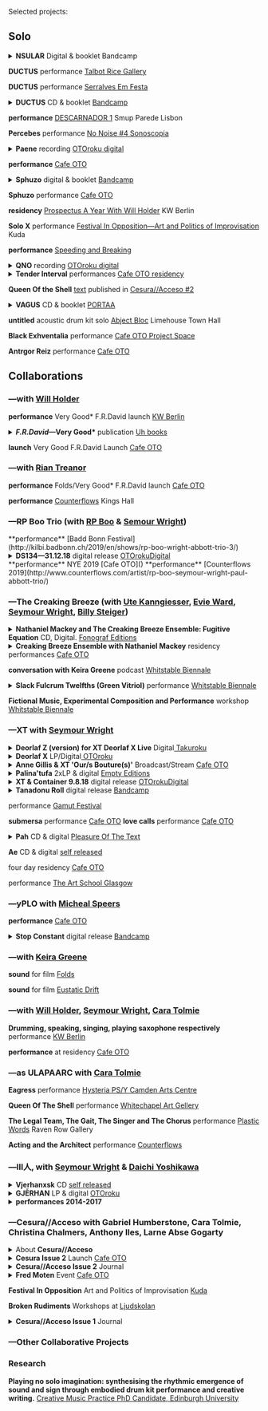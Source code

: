 Selected projects:

## Solo

<details><summary>
<strong>NSULAR</strong> Digital & booklet <!--<a href="https://paul-abbott.bandcamp.com/album/nsular">!-->Bandcamp</a>
</summary>
    <div id="details-wrap">
        <!--Rhythmic Figure: Ductus <a href="#">Project page</a>.<br>!-->
        <blockquote>So we oeandha perform the five theatre body or environment characters of nsular: Knee (Lover), Core (Pendulum), Back (Peacock), Limb (Leaf ) and Neck (Folds) [...]</blockquote> NSULAR is the second of 3 ‘Rhythmic Figure’ projects, following DUCTUS (2019). 61 minutes of audio, across 5 tracks, and a 28 page booklet with new writing; written and recorded in Edinburgh and Brussels in 2020.   
        <!-- project page = /rf/ductus !-->
        <div id="bs-player">
             <iframe style="border: 0; width: 100%; height: 120px;" src="https://bandcamp.com/EmbeddedPlayer/album=1308937241/size=large/bgcol=ffffff/linkcol=333333/tracklist=false/artwork=none/transparent=true/" seamless><a href="https://paul-abbott.bandcamp.com/album/nsular">Nsular by Paul Abbott</a></iframe>
        </div>
        <img src="https://f4.bcbits.com/img/a0481765264_10.jpg"
        class="responsive-img"><br>
        <!-- link to discogs images page
        <a href="assets/ductus/DUCTUS-2019-BOOKLET-WEB.pdf">NSULAR Booklet PDF</a>
        !-->
    </div>
</details>

**DUCTUS** performance [Talbot Rice Gallery](https://www.trg.ed.ac.uk/event/paul-abbott-ductus)

**DUCTUS** performance [Serralves Em Festa](https://www.serralvesemfesta.com/evento/m16a-paul-abott/)

<details><summary>
<strong>DUCTUS</strong> CD & booklet <a href="https://paul-abbott.bandcamp.com/album/ductus">Bandcamp</a>
</summary>
    <div id="details-wrap">
        <!--Rhythmic Figure: Ductus <a href="#">Project page</a>.<br>!-->
        <blockquote>DUCTUS is an organic environment, a comedy of vibrations and signs, featuring the fictional characters DETECTIVE ENGINEER, QOSEL, and STRIKE.</blockquote>
        DUCTUS is the first of 3 'Rhythmic Figure' projects.  51 minutes of audio, 12 tracks, 42 page booklet. DUCTUS was written and recorded in Edinburgh and Porto in 2019.
        <!-- project page = /rf/ductus !-->
        <div id="bs-player">
             <iframe style="border: 0; width: 100%; height: 120px;" src="https://bandcamp.com/EmbeddedPlayer/album=53486902/size=large/bgcol=ffffff/linkcol=333333/tracklist=false/artwork=none/transparent=true/" seamless><a href="http://paul-abbott.bandcamp.com/album/ductus">Ductus by Paul Abbott</a></iframe>
        </div>
        <img src="https://f4.bcbits.com/img/a4080751166_10.jpg"
        class="responsive-img"><br>
        <!-- link to discogs images page
        <a href="assets/ductus/DUCTUS-2019-BOOKLET-WEB.pdf">Ductus Booklet PDF</a>
        !-->
    </div>
</details>

**performance** [DESCARNADOR 1](https://www.facebook.com/events/259159891369170/) Smup Parede Lisbon

**Percebes** performance [No Noise #4 Sonoscopia](https://www.facebook.com/events/903774636489378/)

<details><summary>
<strong>Paene</strong> recording <a href="https://www.cafeoto.co.uk/shop/paul-abbott-jake-meginsky-9418">OTOroku digital</a>
</summary>
    <div id="details-wrap">
    <div id="paene"></div>
    Live recording from Cafe OTO 9/4/18. Double digital release with Jake Meginsky.
    <div id="bs-player">
        <iframe width="100%" height="166" scrolling="no" frameborder="no" allow="autoplay" src="https://w.soundcloud.com/player/?url=https%3A//api.soundcloud.com/tracks/458291286&color=%23ff5500&auto_play=false&hide_related=true&show_comments=false&show_user=true&show_reposts=false&show_teaser=false&amp;show_artwork=false"></iframe><div style="font-size: 10px; color: #cccccc;line-break: anywhere;word-break: normal;overflow: hidden;white-space: nowrap;text-overflow: ellipsis; font-family: Interstate,Lucida Grande,Lucida Sans Unicode,Lucida Sans,Garuda,Verdana,Tahoma,sans-serif;font-weight: 100;"><a href="https://soundcloud.com/cafeoto" title="cafeOTO" target="_blank" style="color: #cccccc; text-decoration: none;">cafeOTO</a> · <a href="https://soundcloud.com/cafeoto/paene-sample-paul-abbott" title="Paene Sample [Paul Abbott]" target="_blank" style="color: #cccccc; text-decoration: none;">Paene Sample [Paul Abbott]</a></div>
    </div>
    <img src="https://i1.sndcdn.com/artworks-000360676188-dn77nu-t500x500.jpg" class="responsive-img">
    </div>
</details>

**performance** [Cafe OTO](http://www.cafeoto.co.uk)

<details><summary>
<strong>Sphuzo</strong> digital & booklet
<a href="https://paul-abbott.bandcamp.com/album/sphuzo">Bandcamp</a>
</summary>
    <div id="details-wrap">
        <div id="bs-player">
            <iframe style="border: 0; width: 100%; height: 120px;" src="https://bandcamp.com/EmbeddedPlayer/album=3564356557/size=large/bgcol=ffffff/linkcol=333333/tracklist=false/artwork=none/transparent=true/" seamless><a href="http://paul-abbott.bandcamp.com/album/sphuzo">Sphuzo by Paul Abbott</a></iframe>
        </div>
        <img src="https://img.discogs.com/q98StUge_jrsZU35ANO18eau8gY=/fit-in/600x836/filters:strip_icc():format(jpeg):mode_rgb():quality(90)/discogs-images/R-14419075-1574145193-7205.png.jpg"
        class="responsive-img"><br>
        <a href="https://www.discogs.com/release/14419075-Sphuzo/images">see complete text</a>
    </div>
</details>

**Sphuzo** performance [Cafe OTO](#)

**residency** [Prospectus A Year With Will Holder](http://www.kw-berlin.de/en/a-year-with) KW Berlin  

**Solo X** performance [Festival In Opposition—Art and Politics of Improvisation](http://kuda.org/en/festival-opposition-art-and-politics-improvisation-26-29th-october-novi-sad-organization-kudaorg) Kuda

**performance** [Speeding and Breaking](https://www.gold.ac.uk/calendar/?id=9889)

<details><summary>
<strong>QNO</strong> recording <a href="https://www.cafeoto.co.uk/shop/paul-abbott-010216-dl">OTOroku digital</a>

</summary>
    <div id="details-wrap">
        Solo performance, live recording from Cafe OTO
        <div id="bs-player">
        <iframe width="100%" height="166" scrolling="no" frameborder="no" allow="autoplay" src="https://w.soundcloud.com/player/?url=https%3A//api.soundcloud.com/tracks/263612397&color=%23ff5500&auto_play=false&hide_related=true&show_comments=false&show_user=true&show_reposts=false&show_teaser=false&amp;show_artwork=false"></iframe><div style="font-size: 10px; color: #cccccc;line-break: anywhere;word-break: normal;overflow: hidden;white-space: nowrap;text-overflow: ellipsis; font-family: Interstate,Lucida Grande,Lucida Sans Unicode,Lucida Sans,Garuda,Verdana,Tahoma,sans-serif;font-weight: 100;"><a href="https://soundcloud.com/cafeoto" title="cafeOTO" target="_blank" style="color: #cccccc; text-decoration: none;">cafeOTO</a> · <a href="https://soundcloud.com/cafeoto/ds046-paul-abbot-1216-sample" title="DS046 Paul Abbot 1.2.16 (sample)" target="_blank" style="color: #cccccc; text-decoration: none;">DS046 Paul Abbot 1.2.16 (sample)</a></div>
        </div>
        <img src="https://i1.sndcdn.com/artworks-000162372098-d8sp00-t500x500.jpg" class="responsive-img">
    </div>
</details>

<details><summary>
<strong>Tender Interval</strong> performances <a href="https://www.cafeoto.co.uk/archive/2016/08/30/tender-interval-paul-abbott">Cafe OTO residency</a>

</summary>
    <div id="details-wrap">
        <div id="tender"></div>
        Tender Interval was a series of monthly solo performances, in the Cafe OTO Project Space, "that will mobilise paraphrased pasts and imaginary futures to intensively explore the present for a way out."
        <blockquote>There is no origin nor terminus to our feelings<br>—Gregg Bordowitz</blockquote>
        The series was composed of recurring ingredients (in particular): drums, technology, bodies, words and the building in which they are located. For each performance the composition of these elements was take form through a specific figure of existing materials taken from a range of sources.<br>
        <img src="https://www.cafeoto.co.uk/media/uploads/image-frx4-02.jpg" class="responsive-img">
        more at Cafe OTO <a href="https://www.cafeoto.co.uk/archive/2016/08/30/tender-interval-paul-abbott">archive page</a><br>
        </div>
</details>

**Queen Of the Shell** [text](#) published in [Cesura//Acceso #2](https://anagrambooks.com/cesura-acceso-issue-2)

<details><summary>
<strong>VAGUS</strong> CD & booklet <a href="http://www.portaaaa.com/porta-11/">PORTAA</a>

</summary>
    <div id="details-wrap">
            <div id="bs-player">
                <iframe width="100%" height="166" scrolling="no" frameborder="no" allow="autoplay" src="https://w.soundcloud.com/player/?url=https%3A//api.soundcloud.com/tracks/200763111&color=00ff00&show_artwork=false"></iframe><div style="font-size: 10px; color: #cccccc;line-break: anywhere;word-break: normal;overflow: hidden;white-space: nowrap;text-overflow: ellipsis; font-family: Interstate,Lucida Grande,Lucida Sans Unicode,Lucida Sans,Garuda,Verdana,Tahoma,sans-serif;font-weight: 100;"><a href="https://soundcloud.com/portaaaa" title="PORTA" target="_blank" style="color: #cccccc; text-decoration: none;">PORTA</a> · <a href="https://soundcloud.com/portaaaa/11-cd-r-publication-paul-abbott-vagus-excerpt" title="#11 CD-R / Publication: Paul Abbott - Vagus (excerpt)" target="_blank" style="color: #cccccc; text-decoration: none;">#11 CD-R / Publication: Paul Abbott - Vagus (excerpt)</a></div>
            </div>
        <img src="https://img.discogs.com/_fAs1d3y_x9wsIQWSG8lNKPtWDM=/fit-in/600x448/filters:strip_icc():format(jpeg):mode_rgb():quality(90)/discogs-images/R-7459845-1441913226-4443.gif.jpg" class="responsive-img">
        Details at <a href="http://www.portaaaa.com/porta-11/">PORTAA website</a>
        <!-- PDF in future !-->
    </div>
</details>

**untitled** acoustic drum kit solo [Abject Bloc](#) Limehouse Town Hall

**Black Exhventalia** performance [Cafe OTO Project Space](#)

**Antrgor Reiz** performance [Cafe OTO](#)

## Collaborations
### —with [Will Holder](https://www.uhbooks.directory/)

**performance** Very Good* F.R.David launch [KW Berlin](https://www.kw-berlin.de/en/f-r-david-good/) <!-- feb 2020 !-->

<details><summary> <!-- jan 2020? !-->
    <strong><em>F.R.David</em>—Very Good*</strong> publication <a href="https://www.uhbooks.directory/">Uh books</a>
</summary>
    <div id="details-wrap">
        <a href="https://www.uhbooks.directory/2020/03/02/f-r-david-very-good/">Uh books</a><br>
        <blockquote>F.R.DAVID is a typographical journal, dealing with the organisation of reading and writing in contemporary art practises. Like music, the issue’s “theme” is better off unaccounted for, and up in the air, like a flock of birds (creatures who feature heavily), circling around performance, listening bodies, given time, and loving relations.</blockquote>
        <img src="http://paulabbott.net/assets/images/FRDVeryGoodcover-1200x1918.jpg" class="responsive-img">
        <!--contents page bookmark <img src=" https://www.uhbooks.directory/wp-content/uploads/2020/03/FR-David-Very-good-BOOKMARKS-1-244x1024.jpg" class="responsive-img"> !-->
    </div>
</details>

**launch** Very Good F.R.David Launch [Cafe OTO](#) <!-- jan 2020 !-->

### —with [Rian Treanor](http://www.riantreanor.com/)

**performance** Folds/Very Good* F.R.David launch [Cafe OTO](https://www.cafeoto.co.uk/events/keira-greene-rian-treanor-paul-abbott-will-holder/) <!--jan 2020 !-->

**performance** [Counterflows](#) Kings Hall <!--2019 !-->


### —RP Boo Trio (with [RP Boo](#) & [Semour Wright](#))

<!--2019!--> **performance** [Badd Bonn Festival](http://kilbi.badbonn.ch/2019/en/shows/rp-boo-wright-abbott-trio-3/)

<details><summary>
<!--2019!--> <strong>DS134—31.12.18</strong> digital release <a href="https://www.cafeoto.co.uk/shop/xt-and-rp-boo-311218/">OTOrokuDigital</a>
</summary>
    <div id="details-wrap">
        Recorded live at Cafe OTO on Tuesday 31st December 2018. Details at <a href="https://www.cafeoto.co.uk/shop/xt-and-rp-boo-311218/">release page</a>
        <blockquote>Chicago footwork originator and pioneer RP Boo alongside ever-radical, longstanding collaborators Seymour Wright and Paul Abbott in a special New Years Eve trio.</blockquote>
            <div id="bs-player">
              <iframe width="100%" height="166" scrolling="no" frameborder="no" allow="autoplay" src="https://w.soundcloud.com/player/?url=https%3A//api.soundcloud.com/tracks/643430094&color=%23ff5500&auto_play=false&hide_related=true&show_comments=false&show_user=true&show_reposts=false&show_teaser=false/&amp;show_artwork=false"></iframe><div style="font-size: 10px; color: #cccccc;line-break: anywhere;word-break: normal;overflow: hidden;white-space: nowrap;text-overflow: ellipsis; font-family: Interstate,Lucida Grande,Lucida Sans Unicode,Lucida Sans,Garuda,Verdana,Tahoma,sans-serif;font-weight: 100;"><a href="https://soundcloud.com/cafeoto" title="cafeOTO" target="_blank" style="color: #cccccc; text-decoration: none;">cafeOTO</a> · <a href="https://soundcloud.com/cafeoto/ds134-xt-rp-boo-311218" title="DS134 - XT &amp; RP Boo - 31.12.18" target="_blank" style="color: #cccccc; text-decoration: none;">DS134 - XT &amp; RP Boo - 31.12.18</a></div>
            </div>
        <img src="https://i1.sndcdn.com/artworks-000558815913-by0cfd-t500x500.jpg" class="responsive-image"><br>
    </div>
</details>

<!--2019!--> **performance** NYE 2019 [Cafe OTO]()<!-- 2019 !-->

<!--2019!--> **performance** [Counterflows 2019](http://www.counterflows.com/artist/rp-boo-seymour-wright-paul-abbott-trio/)

### —The Creaking Breeze (with [Ute Kanngiesser](http://www.utekanngiesser.com), [Evie Ward](http://www.eviescarlettward.com/), [Seymour Wright](http://www.seymourwright.com/), [Billy Steiger](https://www.billysteiger.com/))

<!--2021!-->
<details><summary>
<strong>Nathaniel Mackey and The Creaking Breeze Ensemble: Fugitive Equation</strong> CD, Digital. <a href="https://fonografeditions.com/catalog/f0no-13-nathaniel-mackey-and-the-creaking-breeze-ensemble-fugitive-equation-compact-disc/">Fonograf Editions</a>
</summary>
    <div id="details-wrap">
        <blockquote>
        The first night Lit by Eclipse takes as its point of departure, reads and develops a letter from book five, Late Arcade; the second night Skeletal Water, X-Ray Water takes as its point of departure, reads and develops a letter from book two Djbot Baghostus’s Run.
        </blockquote>
        <div id="bs-player">
        <iframe style="border: 0; width: 100%; height: 120px;" src="https://bandcamp.com/EmbeddedPlayer/album=1074384493/size=large/bgcol=ffffff/linkcol=0687f5/tracklist=false/artwork=none/transparent=true/" seamless><a href="https://nathanielmackey.bandcamp.com/album/fugitive-equation">Fugitive Equation by Nathaniel Mackey and The Creaking Breeze Ensemble</a></iframe>
        </div>
        Recorded during <a href="https://www.cafeoto.co.uk/events/nathaniel-mackey-creaking-breeze-ensemble/">residency at Cafe OTO</a>. Full description of the project <a href="https://fonografeditions.com/catalog/f0no-13-nathaniel-mackey-and-the-creaking-breeze-ensemble-fugitive-equation-compact-disc/">here</a>.<br>  
        <img src="https://f4.bcbits.com/img/a1332353233_10.jpg" class="responsive-img"><br>  
    </div>
</details>

<details><summary>
<strong>Creaking Breeze Ensemble with Nathaniel Mackey</strong> residency performances <a href="https://www.cafeoto.co.uk/events/nathaniel-mackey-creaking-breeze-ensemble/">Cafe OTO</a>
</summary>
    <div id="details-wrap">
        <blockquote>Nathaniel Mackey and the Creaking Breeze Ensemble meet in London for the first time to develop two live performances based on letters from Mackey's From A Broken Bottle epistolary series. Inspired by Mackey's fictional music, these experimental performances will explore the mysterious balance between sound and word. </blockquote>
        About <a href="https://www.ndbooks.com/author/nathaniel-mackey/">Nathaniel Mackey</a><br>
        Cafe OTO <a href="https://www.cafeoto.co.uk/events/nathaniel-mackey-creaking-breeze-ensemble/">Residency event pages</a>
    </div>
</details>

**conversation with Keira Greene** podcast [Whitstable Biennale](https://journal.whitstablebiennale.com/the-creaking-breeze-trio-conversation-with-keira-greene/)

<details><summary>
<strong>Slack Fulcrum Twelfths (Green Vitriol)</strong> performance <a href="https://whitstablebiennale.com/project/slack-fulcrum-twelfths-green-vitriol/">Whitstable Biennale</a>
</summary>
    <div id="details-wrap">
        <blockquote>..a moment of collective song; an imaginary glass bottom boat (as perspex cube); tidal dynamics; the physics of acoustic and atmospheric pressure. The trio perform their composition animated by the sea and the wind at the end of The Street, a shingle spit stretching out half a mile into the sea at low tide. The Creaking Breeze Trio will perform for 60 minutes, during the 30 minutes of ‘slack water’ time either side of the low tide mark at 16.47pm. The trio will perform with and during any weather. </blockquote>
        About <a href="https://www.ndbooks.com/author/nathaniel-mackey/">Nathaniel Mackey</a><br>
        Whitstable Biennale <a href="https://whitstablebiennale.com/project/slack-fulcrum-twelfths-green-vitriol/">event page</a><br>
        <div id="bs-player">
            <iframe width="100%" height="166" scrolling="no" frameborder="no" allow="autoplay" src="https://w.soundcloud.com/player/?url=https%3A//api.soundcloud.com/tracks/524564010&color=%23292b30&auto_play=false&hide_related=true&show_comments=false&show_user=true&show_reposts=false&show_teaser=false&amp;show_artwork=false"></iframe><div style="font-size: 10px; color: #cccccc;line-break: anywhere;word-break: normal;overflow: hidden;white-space: nowrap;text-overflow: ellipsis; font-family: Interstate,Lucida Grande,Lucida Sans Unicode,Lucida Sans,Garuda,Verdana,Tahoma,sans-serif;font-weight: 100;"><a href="https://soundcloud.com/antrgor_reiz" title="Paul Abbott" target="_blank" style="color: #cccccc; text-decoration: none;">Paul Abbott</a> · <a href="https://soundcloud.com/antrgor_reiz/creaking-breeze-trio-slack-fulcrum-twelfths-green-vitriol-live-at-whitstable-bien" title="Creaking Breeze Trio — Slack Fulcrum Twelfths (Green Vitriol) Live at Whitstable Biennale" target="_blank" style="color: #cccccc; text-decoration: none;">Creaking Breeze Trio — Slack Fulcrum Twelfths (Green Vitriol) Live at Whitstable Biennale</a></div>
        </div>
            <img src="https://whitstablebiennale.com/wp-content/uploads/sites/4/2018/04/Creaking-breeze-2-1024x576.png" class="responsive-img">
        </div>
</details>

**Fictional Music, Experimental Composition and Performance** workshop [Whitstable Biennale](https://whitstablebiennale.com/project/fictional-music-experimental-composition-and-performance/)

### —XT with [Seymour Wright](http://www.seymourwright.com)


<!-- Deorlaf Z (version) for XT Deorlaf X Live !-->
<details><summary>
<strong>Deorlaf Z (version) for XT Deorlaf X Live</strong> Digital<a href="https://www.cafeoto.co.uk/shop/paul-abbott-deorlaf-z-version-for-xt-deorlaf-x-liv/"> Takuroku</a>
</summary>
    <div id="details-wrap">
      <blockquote>Seymour Wright and I had exchanged some ideas in advance of, to prepare for, our live performance for the launch of the XT 'Deorlaf X' OTOroku record, at Cafe OTO. I began to prepare some material based on our thoughts, and the Deorlaf X record. This congealed unexpectedly, into the 38 minutes which became this Deorlaf "Z" iteration. For the OTO event, the sounds were then reworked live (from Brussels), with Seymour's material (live in London). I'd said this: "The ingredients were those initial ideas: 'dub' mutations, Deorlaf (Dalston) & XT histories (memory) plus mutated bifurcations:—thinking about (distanced, as we are/will be for the 14th [July, 2021]) joins, connections, transitions (edges, bridges, membranes, blocks) intense and continual communication (pouring in/out, simultaneously: time, density, speed) across real and imaged spaces. I used the Deorlaf [X] section (beeps) as one draped, initial frame, the rest was a continual pouring in/out; ultra(s) close/far/fast/slow/low frequency/high frequency."</blockquote>

      <div id="bs-player">
        <iframe width="100%" height="166" scrolling="no" frameborder="no" allow="autoplay" src="https://w.soundcloud.com/player/?url=https%3A//api.soundcloud.com/tracks/1055336659&color=%23584d42&auto_play=false&hide_related=false&show_comments=true&show_user=true&show_reposts=false&show_teaser=true/&amp;show_artwork=false"></iframe><div style="font-size: 10px; color: #cccccc;line-break: anywhere;word-break: normal;overflow: hidden;white-space: nowrap;text-overflow: ellipsis; font-family: Interstate,Lucida Grande,Lucida Sans Unicode,Lucida Sans,Garuda,Verdana,Tahoma,sans-serif;font-weight: 100;"><a href="https://soundcloud.com/cafeoto" title="cafeOTO" target="_blank" style="color: #cccccc; text-decoration: none;">cafeOTO</a> · <a href="https://soundcloud.com/cafeoto/tr192-paul-abbott-deorlaf-z-version-for-xt-deorlaf-x-live-excerpt" title="TR192 - Paul Abbott - &#x27;Deorlaf Z (version) for XT Deorlaf X Live&#x27; [excerpt]" target="_blank" style="color: #cccccc; text-decoration: none;">TR192 - Paul Abbott - &#x27;Deorlaf Z (version) for XT Deorlaf X Live&#x27; [excerpt]</a></div>
      </div>

      <img src="https://www.cafeoto.co.uk/media/thumbnails/uploads/tr192-paul-abbott_page_image.jpg" class="responsive-img"><br>
      <!--[ Listen to sample](https://soundcloud.com/cafeoto/roku026-sample)!-->
    </div>
</details>

<!-- Deorlaf X !-->
<details><summary>
<strong>Deorlaf X</strong> LP/Digital<a href="https://www.cafeoto.co.uk/shop/xt-deorlaf-x/"> OTOroku</a>
</summary>
    <div id="details-wrap">
      <blockquote>New music from XT: A reflective re-assembling of a dozen years working together. Deorlaf X is located in Dalston, and specifically at OTO. "A changing cast of OTO guests, audience and emotions hosted each time in a new London."</blockquote>

      <div id="bs-player">
        <iframe width="100%" height="166" scrolling="no" frameborder="no" allow="autoplay" src="https://w.soundcloud.com/player/?url=https%3A//api.soundcloud.com/tracks/1055336659&color=%23584d42&auto_play=false&hide_related=false&show_comments=true&show_user=true&show_reposts=false&show_teaser=true/&amp;show_artwork=false"></iframe><div style="font-size: 10px; color: #cccccc;line-break: anywhere;word-break: normal;overflow: hidden;white-space: nowrap;text-overflow: ellipsis; font-family: Interstate,Lucida Grande,Lucida Sans Unicode,Lucida Sans,Garuda,Verdana,Tahoma,sans-serif;font-weight: 100;"><a href="https://soundcloud.com/cafeoto" title="cafeOTO" target="_blank" style="color: #cccccc; text-decoration: none;">cafeOTO</a> · <a href="https://soundcloud.com/cafeoto/roku026-sample" title="ROKU026 - Deorlaf X [sample]" target="_blank" style="color: #cccccc; text-decoration: none;">ROKU026 - Deorlaf X [sample]</a></div>
      </div>

      <img src="https://www.cafeoto.co.uk/media/thumbnails/uploads/roku026-deorlaf_page_image.png" class="responsive-img"><br>
      <!--[ Listen to sample](https://soundcloud.com/cafeoto/roku026-sample)!-->
    </div>
</details>

<!-- Anne Gillis & XT !-->
<details><summary>
<strong>Anne Gillis & XT 'Our/s Bouture(s)'</strong> Broadcast/Stream <a href="https://www.cafeoto.co.uk/archive/2021/06/02/anne-gillis-xt-paul-abbott-seymour-wright-ours-bou/">Cafe OTO</a>
</summary>
  <div id="details-wrap">
  <blockquote>[Dear Anne] "We imagine a room - OTO - which we move around (with sounds) in which we are planting bulbs, sprouts/roots, seeds, graftings/clippings (but these plants are sounds and movements), which grow and evolve organically, but can repeat mechanically. Many births!"</blockquote>
      Anne Gillis and XT (Seymour Wright and I) have developed a new work remotely, together. Responding to the invitation above - recorded and assembled - in three locations: Paris (Anne), Brussels (Paul) and London (Seymour). It was played inside cafe OTO. Following this live 'broadcast', the recording is available to listen to for free online, for one week between 2 - 9 June, <a href="https://www.cafeoto.co.uk/archive/2021/06/02/anne-gillis-xt-paul-abbott-seymour-wright-ours-bou/">here</a>
  </div>
</details>

<!-- Palina'tufa !-->
<details><summary>
<strong>Palina'tufa</strong> 2xLP & digital <a href="https://emptyeditions.bandcamp.com/album/ee004-palinatufa">Empty Editions</a>
</summary>
    <div id="details-wrap">
        <a href="https://emptyeditions.bandcamp.com/album/ee004-palinatufa">Empty Editions Bandcamp</a><br>
        <blockquote>Recorded during a two week studio residency in Hong Kong, Palina’tufa departs from XT’s previous albums - primarily documentations of live performances - in its embrace of the recording studio as a form of instrumentation: a tool to sculpt, overdub and (re)assemble their chimeric sounds. </blockquote>
            <div id="bs-player">
            <iframe style="border: 0; width: 100%; height: 120px;" src="https://bandcamp.com/EmbeddedPlayer/album=3970271403/size=large/bgcol=ffffff/linkcol=333333/tracklist=false/artwork=none/transparent=true/" seamless><a href="http://emptyeditions.bandcamp.com/album/ee004-palinatufa">EE004: Palina&#39;tufa by XT (Seymour Wright and Paul Abbott)</a></iframe>
            </div>
        <img src="https://f4.bcbits.com/img/a2835365274_10.jpg" class="responsive-img"><br>
        <!-- add booklet-text? !-->
    </div>
</details>

<details><summary>
<strong>XT & Container 9.8.18</strong> digital release <a href="https://cafeoto.co.uk/shop/xt-container-9818/">OTOrokuDigital</a>
</summary>
    <div id="details-wrap">
        <a href="https://cafeoto.co.uk/shop/xt-container-9818/">Cafe OTO page</a><br>
        <blockquote>First time trio from Ren Schofield, Seymour Wright and Paul Abbott. Seymour Wright: saxophone; Paul Abbott: drums, electronics; Ren Schofield: Roland 909, tape machine, delay. 2018.</blockquote>
        <img src="https://www.cafeoto.co.uk/media/thumbnails/uploads/ds136-container-xt_page_image.jpg" class="responsive-img"><br>
    </div>
</details>

<!--
**XT & Pat Thomas** perform Akasakila [Cafe OTO](https://www.cafeoto.co.uk/events/cecil-taylor-oto-tribute/)<!--2018 !-->

<!--
**Empty Gallery** residency [Empty Gallery](https://emptygallery.com/)
!-->

<!--
**ornette** performance [Experimental Library](https://www.cafeoto.co.uk/events/the-experimental-library-ornette-coleman/) Cafe OTO <!-- 2018 !-->

<details><summary>
<strong>Tanadonu Roll</strong> digital release <a href="https://xxxxxxxxxttttttt.bandcamp.com/releases">Bandcamp</a>
</summary>
    <div id="details-wrap">
        <a href="https://xxxxxxxxxttttttt.bandcamp.com/releases">Bandcamp page</a><br>
        <blockquote>From machine gun fire to a clearing, a shy dog’s ears twitched in time with sounds that for us were out of reach.[...]<br>
        —Lizzie Homersham</blockquote>
            <div id="bs-player">
            <iframe style="border: 0; width: 100%; height: 120px;" src="https://bandcamp.com/EmbeddedPlayer/album=1040233632/size=large/bgcol=ffffff/linkcol=333333/tracklist=false/artwork=none/transparent=true/" seamless><a href="http://xxxxxxxxxttttttt.bandcamp.com/album/tanadonu-roll">Tanadonu Roll by XT</a></iframe>
            </div>
        <img src="https://f4.bcbits.com/img/a0434529630_10.jpg" class="responsive-img"><br>
    </div>
</details>

performance [Gamut Festival](http://www.gamutkollektiv.com/festival/2017) <!-- 2017 !-->

**submersa** performance [Cafe OTO]() <!--2016!-->
**love calls** performance [Cafe OTO]() <!--2016!-->

<details><summary>
<strong>Pah</strong> CD & digital <a href="https://seymourwrightandpaulabbot.bandcamp.com/">Pleasure Of The Text</a>
</summary>
    <div id="details-wrap">
        <a href="https://seymourwrightandpaulabbot.bandcamp.com/album/xt-pah">Bandcamp link</a>
        <img src="https://f4.bcbits.com/img/a2049939721_10.jpg" class="responsive-img"><br>
    </div>
</details>

**Ae** CD & digital [self released]() <!--2015!-->

four day residency [Cafe OTO]() <!--2014!-->

performance [The Art School Glasgow]() <!--2014!-->

### —yPLO with [Micheal Speers]()

**performance** [Cafe OTO](https://www.cafeoto.co.uk/events/yplo-paul-abbott-michael-speers/)

<details><summary>
<strong>Stop Constant</strong> digital release <a href="http://yplo.bandcamp.com/">Bandcamp</a>
</summary>
    <div id="details-wrap">
        micro-album of studies towards a speculative drum kit.<br>
        Recorded, edited, London 2017<br>
            <div id="bs-player">
            <iframe style="border: 0; width: 100%; height: 120px;" src="https://bandcamp.com/EmbeddedPlayer/album=2186035200/size=large/bgcol=ffffff/linkcol=333333/tracklist=false/artwork=none/transparent=true/" seamless><a href="http://yplo.bandcamp.com/album/stop-constant">Stop Constant by yPLO</a></iframe>
            </div>
        <img src="https://f4.bcbits.com/img/a0057796995_10.jpg" class="responsive-img"><br>
    </div>
</details>

### —with [Keira Greene](http://keiragreene.com/)

<!--pegs
[pegs](https://pegs.site)

!-->

**sound** for film [Folds](https://lux.org.uk/work/folds)

**sound** for film [Eustatic Drift](https://lux.org.uk/work/eustatic-drift-2)

<!--
**The Thinking Body As A Second Language** performance [RCA]()

**Falls (Version)**  
!-->

### —with [Will Holder](https://www.uhbooks.directory/), [Seymour Wright](http://www.seymourwright.com), [Cara Tolmie](http://caratolmie.tumblr.com)

**Drumming, speaking, singing, playing saxophone respectively** performance [KW Berlin](http://www.kw-berlin.de/en/weekend-10)

**performance** at residency [Cafe OTO](https://www.cafeoto.co.uk/events/paul-abbott-cara-tolmie-will-holder-seymour-wright)

### —as ULAPAARC with [Cara Tolmie](http://caratolmie.tumblr.com)

**Eagress** performance [Hysteria PS/Y Camden Arts Centre](https://www.camdenartscentre.org/whats-on/view/ndpcn08)

**Queen Of The Shell** performance [Whitechapel Art Gellery](http://www.whitechapelgallery.org/about/press/music-for-museums/)

**The Legal Team, The Gait, The Singer and The Chorus** performance [Plastic Words](http://caratolmie.tumblr.com/post/115293286911/the-legal-team-the-singer-the-gait-and-the) Raven Row Gallery

**Acting and the Architect** performance [Counterflows](http://caratolmie.tumblr.com/post/111093977476/acting-and-the-architect-collaborative-performance)

### —lll人, with [Seymour Wright]() & [Daichi Yoshikawa]()

<details><summary>
<strong>Vjerhanxsk</strong> CD <a href="https://www.cafeoto.co.uk/shop/lll-vjerhanxsk/">self released</a>
</summary>
    <div id="details-wrap">
        Strange, intense and extreme lll人 is the trio of Daichi Yoshikawa, Paul Abbott and Seymour Wright.
        <blockquote>Still finding, twisting and hammering out an expanding musical universe balanced only by its own logics – lll人 have few obvious comparisons. Their performances are consistent radical negotiations of the emotional, physical and social energies of the environments they sound out.</blockquote>
            <div id="bs-player">
            <iframe width="100%" height="166" scrolling="no" frameborder="no" allow="autoplay" src="https://w.soundcloud.com/player/?url=https%3A//api.soundcloud.com/tracks/202333995&color=%23292b30&auto_play=false&hide_related=true&show_comments=false&show_user=true&show_reposts=false&show_teaser=false&amp;show_artwork=false"></iframe><div style="font-size: 10px; color: #cccccc;line-break: anywhere;word-break: normal;overflow: hidden;white-space: nowrap;text-overflow: ellipsis; font-family: Interstate,Lucida Grande,Lucida Sans Unicode,Lucida Sans,Garuda,Verdana,Tahoma,sans-serif;font-weight: 100;"><a href="https://soundcloud.com/llln" title="lll人" target="_blank" style="color: #cccccc; text-decoration: none;">lll人</a> · <a href="https://soundcloud.com/llln/vjerhanxsk-extract" title="vjerhanxsk-EXTRACT" target="_blank" style="color: #cccccc; text-decoration: none;">vjerhanxsk-EXTRACT</a></div>
            </div>
        <img src="https://www.cafeoto.co.uk/media/thumbnails/uploads/vjerhanxsk-pack-01-72-800_page_image.jpg" class="responsive-img"><br>
    </div>
</details>

<details><summary>
<strong>GJĒRHAN</strong> LP & digital <a href="https://www.cafeoto.co.uk/shop/llln-gjerhan/">OTOroku</a>
</summary>
    <div id="details-wrap">
        <a href="https://www.cafeoto.co.uk/shop/llln-gjerhan/">Cafe OTO page</a><br>
        lll人 (pronounced /el/) is Daichi Yoshikawa, Paul Abbott and Seymour Wright. This recording includes two bare twenty minute excerpts from separate performances at Cafe OTO.
        <blockquote>From subterranea, sweat, haze and dedication emerging out of intimate and intense weekly meetings begun in 2009 – their first, 2012 public performance, squeezed into a London basement was a sheer, vexed and exhilarating smack of organic, heterodyning ideas, and taut, lowbeating lumps.<br> Reemerge/revanish.<br>With the economy of familiar/traditional raw tools feedback, drumkit, altosaxophone, time, space and emotion lll人 move from molten musical pasts to grow future pleasures in sound.<br>The ingredients are familiar, but the listening is not.</blockquote>
        <div id="bs-player">
            <iframe width="100%" height="166" scrolling="no" frameborder="no" allow="autoplay" src="https://w.soundcloud.com/player/?url=https%3A//api.soundcloud.com/tracks/156891234&color=%23292b30&auto_play=false&hide_related=true&show_comments=false&show_user=true&show_reposts=false&show_teaser=false&amp;show_artwork=false"></iframe><div style="font-size: 10px; color: #cccccc;line-break: anywhere;word-break: normal;overflow: hidden;white-space: nowrap;text-overflow: ellipsis; font-family: Interstate,Lucida Grande,Lucida Sans Unicode,Lucida Sans,Garuda,Verdana,Tahoma,sans-serif;font-weight: 100;"><a href="https://soundcloud.com/cafeoto" title="cafeOTO" target="_blank" style="color: #cccccc; text-decoration: none;">cafeOTO</a> · <a href="https://soundcloud.com/cafeoto/lll-gjerhan-excerpt-roku011-lp" title="lll人 - gjērhan [Excerpt] (ROKU011 LP)" target="_blank" style="color: #cccccc; text-decoration: none;">lll人 - gjērhan [Excerpt] (ROKU011 LP)</a></div>
            </div>
        <img src="https://www.cafeoto.co.uk/media/thumbnails/uploads/llln-gjerhan-otoroku011-cover-press_page_image.jpg" class="responsive-img"><br>
    </div>
</details>

<details><summary>
    <strong>performances 2014-2017</strong>
    </summary>
    <div id="details-wrap">
        NEXT Festival<br> <!--2017!-->
        Cafe OTO<br> <!--2016 !-->
        Ulrichsberg Festival<br> <!--2016 !-->
        No Wave Est Budpaest<br> <!--2016 !-->
        Pocket Theatre Ljubliana<br> <!--2016 !-->
        Akenbush Paris<br> <!--2016 !-->
        <strong>Eyes Go Pop: Psychedelic Japan Series</strong> performance with Rikuro Miyai <a href="http://www.tate.org.uk/whats-on/tate-modern/throwing-shadows-japanese-expanded-cinema-time-pop/eyes-go-pop-psychedelic">Tate Modern</a><br><!--2016 !-->
        Empty Gallery Hong Kong<br> <!--2015 !-->
        Super Delux Tokyo<br> <!--2015 !-->
        Ftarri Tokyo<br> <!--2015 !-->
        Candy Tokyo<br> <!--2015 !-->
        Hideous Porta London<br> <!--2015 !-->
        De La War Pavillion Bexhil<br> <!--2014 !-->
        Hideous Porta London<br> <!--2014 !-->
        Cafe Oto<br> <!--2014 !-->
        Hagenfest
    </div>
</details>

### —Cesura//Acceso with Gabriel Humberstone, Cara Tolmie, Christina Chalmers, Anthony Iles, Larne Abse Gogarty

<details><summary>
About <strong>Cesura//Acceso</strong>
</summary>
    <div id="details-wrap">
        <!--<a href="#">link to project page</a><br>!-->
        Cesura was formed in 2014 as a place to think through the politics of music. The first issue was published in 2014, the second in 2017. Both issues are distributed by <a href="https://anagrambooks.com/publishers/cesuraacceso">Anagram</a>.<br><br> Cesura//Acceso held workshops, talks, radio shows, and put on gigs exploring the politics of music, poetry and performance.
    </div>
</details>

<details><summary>
<strong>Cesura Issue 2</strong> Launch <a href="https://www.cafeoto.co.uk/events/cesura-acceso-issue-2-launch/">Cafe OTO</a>
</summary>
    <div id="details-wrap">
        Cesura//Acceso Journal Issue 2 Launch with performances and readings by Claire Potter, Federica Frabetti, Lisa Jeschke and Lucy Beynon, Vindicatrix, Billy Steiger.
    </div>
</details>

<details><summary>
<strong>Cesura//Acceso Issue 2</strong> Journal<a href="#"></a>
</summary>
    <div id="details-wrap">
        Cesura Issue 2 distributed by <a href="https://anagrambooks.com/cesura-acceso-issue-2">Anagram</a><br>
        <blockquote>Issue 2, in response to the open call Corrupting Desires! Technique, Performance, and Control Cesura present a series of texts which deal with the problems of constraint, restraint and domination in relation to musical production, performance and reception. With new writing from Paul Abbott, Hannah Black, Nathaniel Mackey, Larne Abse Gogarty, Verity Spott, Irene Revell with Annea Lockwood, Paul Rekret, and Federica Frabetti with Mark Fell and contributions from Abject Subject Ensemble (Mattin, Farahnaz Hatam, Sacha Kahir, and Colin Hacklander), Naroder Bourniki, ESW, Danny Hayward, Sophie Hoyle, Sacha Kahir, Pil and Galia Kollectiv, Claire Potter, Byron Peters and Tyler Coburn, David Morris and Kim O'Neil.</blockquote>
        <img src="https://anagrambooks.com/sites/default/files/styles/slide/public/product-images/9780993024610.png?itok=GH0tBjWb" class="responsive-img"><br>
        <a href="#">PDF</a>
    </div>
</details>

<details><summary>
<strong>Fred Moten</strong> Event <a href="https://www.cafeoto.co.uk/events/cesuraacceso-presents-fred-moten/">Cafe OTO</a>
</summary>
    <div id="details-wrap">
        Event with Will Holder, Hannah Black, Sacha Kahir, Hypatia Vourloumis, Fumi Okiji.
    </div>
</details>

**Festival In Opposition** Art and Politics of Improvisation [Kuda](http://kuda.org/en/festival-opposition-art-and-politics-improvisation-26-29th-october-novi-sad-organization-kudaorg)

**Broken Rudiments** Workshops at [Ljudskolan](#)

<details><summary>
<strong>Cesura//Acceso Issue 1</strong> Journal<a href="#"></a>
</summary>
    <div id="details-wrap">
        Cesura Issue 1 distributed by <a href="https://anagrambooks.com/cesura-acceso-issue-1">Anagram</a><br>
        <blockquote>Cesura//Acceso is a journal about music and politics. Publishing a mix of commissions and open submissions, the journal asks what it could mean to practice politics through music or think music through politics. Featuring contributions from musicians, writers, artists, theorists and poets, Cesura//Acceso explores, unfolds and encourages interconnected spaces of experimental thought and practice in politics, music and poetics.<br><br>
         It's about: Cruel optimism in Bay Area punk, DJ Rashad and the ghetto thermodynamics of juke, the 1994 Criminal Justice Bill, dole autonomy and rave, Mary J Blige, Lyn Hejinian and lives un-lived, the poetics of turfing, forensic speech analysis, musings on Don Cherry in London, singing and factory work, the abject history of happy hardcore, poetry by Howard Slater and Martin Glaberman, an interview with Joe McPhee, incantations to de-harmonise the world, puking music and more...<br><br>
        Contributors: Sean Bonney, Anne Boyer, Seymour Wright, Stevphen Shukaitis, Howard Slater, Dhanveer Singh Brar, Commune Editions, Alberto Savinio, Kev Nickells, Anthony Iles & Eve Lear, Johanna Isaacson, Matteo Pasquinelli, Martin Glaberman, Emma Robertson Michael Pickering & Marek Korczynski, Lawrence Abu Hamdan, Simon Yuill, Iain Boal</blockquote>
        <img src="https://anagrambooks.com/sites/default/files/styles/slide/public/product-images/9780993024603.jpg?itok=ToRdrIk6" class="responsive-img"><br>
        <a href="#">PDF</a>
    </div>
</details>

### —Other Collaborative Projects

<!-- TO FINISH NOTES-------------------------------
**Wolf Ecologies** trio
**Trio in Porto**
**Bradon LaBelle South London**
**Ben Drew Tempa**
** add various images to solo, and other performances **
** from motor to seed solo text image **
!-->

### Research

__Playing no solo imagination: synthesising the rhythmic emergence of sound and sign through embodied drum kit performance and creative writing.__ [Creative Music Practice PhD Candidate, Edinburgh University](https://www.eca.ed.ac.uk/profile/paul-abbott)
